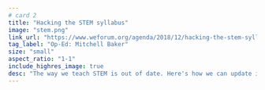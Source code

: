 ```yaml
---
# card 2
title: "Hacking the STEM syllabus"
image: "stem.png"
link_url: "https://www.weforum.org/agenda/2018/12/hacking-the-stem-syllabus/"
tag_label: "Op-Ed: Mitchell Baker"
size: "small"
aspect_ratio: "1-1"
include_highres_image: true
desc: "The way we teach STEM is out of date. Here's how we can update it."
---
```

